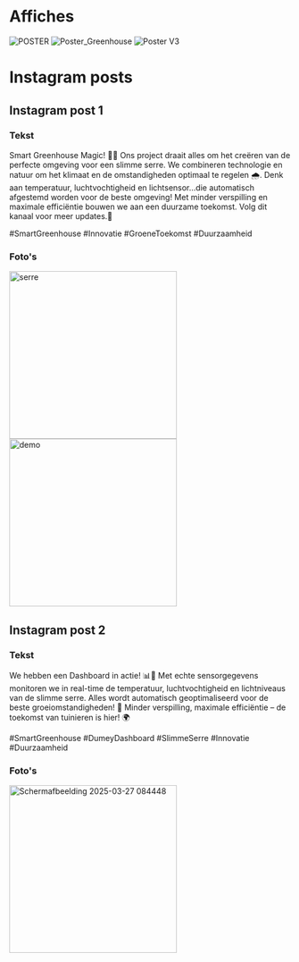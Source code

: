 # Affiches

![POSTER](https://github.com/user-attachments/assets/7bd776ab-65aa-49a4-9189-553abdd3c387)
![Poster_Greenhouse](https://github.com/user-attachments/assets/de889dc3-7b60-4f10-858e-e27d7f468a81)
![Poster V3](https://github.com/user-attachments/assets/34eaa290-13ab-4389-9311-ffae79a41bab)

# Instagram posts

## Instagram post 1

### Tekst
Smart Greenhouse Magic! 🌿💧
Ons project draait alles om het creëren van de perfecte omgeving voor een slimme serre. 
We combineren technologie en natuur om het klimaat en de omstandigheden optimaal te regelen 🌧️.
Denk aan temperatuur, luchtvochtigheid en lichtsensor…die automatisch afgestemd worden voor de beste omgeving!
Met minder verspilling en maximale efficiëntie bouwen we aan een duurzame toekomst. Volg dit kanaal voor meer updates.🌳

#SmartGreenhouse #Innovatie #GroeneToekomst #Duurzaamheid

### Foto's
<img src="https://github.com/user-attachments/assets/834e5758-c5ba-4658-806d-58f31af82722" style="width: 300px; height: auto;" alt="serre">
<img src="https://github.com/user-attachments/assets/c9db2914-5988-4a5d-a7b7-4690ed1cc75e" style="width: 300px; height: auto;" alt="demo">

## Instagram post 2

### Tekst
We hebben een Dashboard in actie! 📊🌱
Met echte sensorgegevens monitoren we in real-time de temperatuur, luchtvochtigheid en lichtniveaus van de slimme serre. Alles wordt automatisch geoptimaliseerd voor de beste groeiomstandigheden! 🌿
Minder verspilling, maximale efficiëntie – de toekomst van tuinieren is hier! 🌍

#SmartGreenhouse #DumeyDashboard #SlimmeSerre #Innovatie #Duurzaamheid

### Foto's
<img src="https://github.com/user-attachments/assets/d532ef3c-99ca-4628-8f75-9adbeda53eaa" style="width: 300px; height: auto;" alt="Schermafbeelding 2025-03-27 084448">

